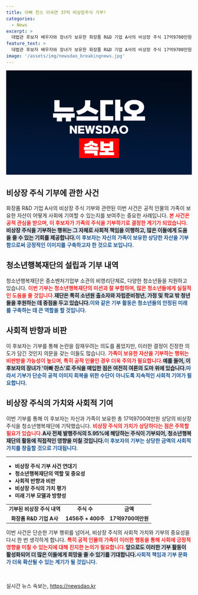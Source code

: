 ```yaml
---
title: 아빠 찬스 이숙연 37억 비상장주식 기부!
categories:
  - News
excerpt: >
  대법관 후보자 배우자와 장녀가 보유한 화장품 R&D 기업 A사의 비상장 주식 17억9700만원을 청소년행복재단에 기부, 아빠 찬스 논란 속 진정성을 보였다. 이번 기부는 논란 해소의 일환으로, 사회적 기여를 약속한 셈이다.
feature_text: >
  대법관 후보자 배우자와 장녀가 보유한 화장품 R&D 기업 A사의 비상장 주식 17억9700만원을 청소년행복재단에 기부, 아빠 찬스 논란 속 진정성을 보였다. 이번 기부는 논란 해소의 일환으로, 사회적 기여를 약속한 셈이다.
image: '/assets/img/newsdao_breakingnews.jpg'
---
```


<p><img src="/assets/img/newsdao_breakingnews.jpg" alt="ranknews 속보" /></p>

<h2 data-ke-size="size26">비상장 주식 기부에 관한 사건</h2>

<p data-ke-size="size16">화장품 R&D 기업 A사의 비상장 주식 기부와 관련된 이번 사건은 공적 인물의 가족이 보유한 자산이 어떻게 사회에 기여할 수 있는지를 보여주는 중요한 사례입니다. <b><span style="color: #ee2323;">본 사건은 공적 관심을 받으며, 이 후보자가 가족의 주식을 기부하기로 결정한 계기가 되었습니다.</span></b><b><span style="background-color: #21538527;">비상장 주식을 기부하는 행위는 그 자체로 사회적 책임을 이행하고, 많은 이들에게 도움을 줄 수 있는 기회를 제공합니다.</span></b><b><span style="color: #1a5490;">이 후보자는 자신의 가족이 보유한 상당한 자산을 기부함으로써 긍정적인 이미지를 구축하고자 한 것으로 보입니다.</span></b></p>

<h2 data-ke-size="size26">청소년행복재단의 설립과 기부 내역</h2>

<p data-ke-size="size16">청소년행복재단은 중소벤처기업부 소관의 비영리단체로, 다양한 청소년들을 지원하고 있습니다. <b><span style="color: #ee2323;">이번 기부는 청소년행복재단의 미션과 잘 부합하며, 많은 청소년들에게 실질적인 도움을 줄 것입니다.</span></b><b><span style="background-color: #21538527;">재단은 특히 소년원 출소자와 자립준비청년, 가정 및 학교 밖 청년들을 후원하는 데 중점을 두고 있습니다.</span></b><b><span style="color: #1a5490;">이와 같은 기부 활동은 청소년들의 안정된 미래를 구축하는 데 큰 역할을 할 것입니다.</span></b></p>

<h2 data-ke-size="size26">사회적 반향과 비판</h2>

<p data-ke-size="size16">이 후보자는 기부를 통해 논란을 잠재우려는 의도를 품었지만, 이러한 결정이 진정한 의도가 담긴 것인지 의문을 갖는 이들도 많습니다. <b><span style="color: #ee2323;">가족이 보유한 자산을 기부하는 행위는 비판받을 가능성이 높으며, 특히 공적 인물인 경우 더욱 주의가 필요합니다.</span></b><b><span style="background-color: #21538527;">예를 들어, 이 후보자의 장녀가 '아빠 찬스'로 주식을 매입한 점은 여전히 여론의 도마 위에 있습니다.</span></b><b><span style="color: #1a5490;">따라서 기부가 단순히 공적 이미지 회복을 위한 수단이 아니도록 지속적인 사회적 기여가 필요합니다.</span></b></p>

<h2 data-ke-size="size26">비상장 주식의 가치와 사회적 기여</h2>

<p data-ke-size="size16">이번 기부를 통해 이 후보자는 자신과 가족이 보유한 총 17억9700여만원 상당의 비상장 주식을 청소년행복재단에 기탁했습니다. <b><span style="color: #ee2323;">비상장 주식의 가치가 상당하다는 점은 주목할 필요가 있습니다.</span></b><b><span style="background-color: #21538527;">A사 전체 발행주식의 5.95%에 해당하는 주식이 기부되어, 청소년행복재단의 활동에 직접적인 영향을 미칠 것입니다.</span></b><b><span style="color: #1a5490;">이 후보자의 기부는 상당한 금액의 사회적 가치를 창출할 것으로 기대됩니다.</span></b></p>

<hr>

<ul>
<li><b>비상장 주식 기부 사건 연대기</b></li>
<li><b>청소년행복재단의 역할 및 중요성</b></li>
<li><b>사회적 반향과 비판</b></li>
<li><b>비상장 주식의 가치 평가</b></li>
<li><b>미래 기부 모델과 방향성</b></li>
</ul>

<table>
<tr>
<td style="text-align: center; height: 17px;"><b>기부된 비상장 주식 내역</b></td>
<td style="text-align: center; height: 17px;"><b>주식 수</b></td>
<td style="text-align: center; height: 17px;"><b>금액</b></td>
</tr>
<tr>
<td style="text-align: center; height: 17px;"><b>화장품 R&D 기업 A사</b></td>
<td style="text-align: center; height: 17px;"><b>1456주 + 400주</b></td>
<td style="text-align: center; height: 17px;"><b>17억9700여만원</b></td>
</tr>
</table>

<p data-ke-size="size16">이번 사건은 단순한 기부 행위를 넘어서, 비상장 주식의 사회적 가치와 기부의 중요성을 다시 한 번 생각하게 합니다. <b><span style="color: #ee2323;">특히 공적 인물의 가족이 이러한 행동을 통해 사회에 긍정적 영향을 미칠 수 있는지에 대해 진지한 논의가 필요합니다.</span></b><b><span style="background-color: #21538527;">앞으로도 이러한 기부 활동이 활성화되어 더 많은 이들에게 희망을 줄 수 있기를 기대합니다.</span></b><b><span style="color: #1a5490;">사회적 책임과 기부 문화가 더욱 확산될 수 있는 계기가 될 것입니다.</span></b></p>

<p data-ke-size="size16">&nbsp;</p>
실시간 뉴스 속보는, <a href="https://newsdao.kr" rel="dofollow">https://newsdao.kr</a>


